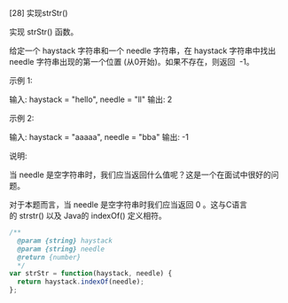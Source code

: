 
  [28] 实现strStr()
 
  实现 strStr() 函数。
  
  给定一个 haystack 字符串和一个 needle 字符串，在 haystack 字符串中找出 needle 字符串出现的第一个位置
  (从0开始)。如果不存在，则返回  -1。
  
  示例 1:
  
  输入: haystack = "hello", needle = "ll"
  输出: 2
  
  示例 2:
  
  输入: haystack = "aaaaa", needle = "bba"
  输出: -1
  
  说明:
  
  当 needle 是空字符串时，我们应当返回什么值呢？这是一个在面试中很好的问题。
  
  对于本题而言，当 needle 是空字符串时我们应当返回 0 。这与C语言的 strstr() 以及 Java的 indexOf() 定义相符。

```js
/**
  @param {string} haystack
  @param {string} needle
  @return {number}
  */
var strStr = function(haystack, needle) {
  return haystack.indexOf(needle);
};
```

